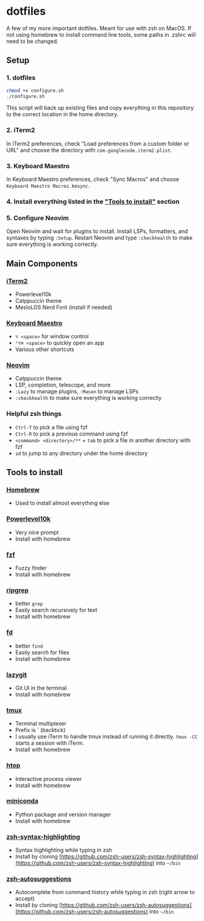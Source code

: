 # dotfiles

A few of my more important dotfiles. Meant for use with zsh on MacOS. If not using homebrew to install command line tools, some paths in .zshrc will need to be changed.

## Setup

### 1. dotfiles

```bash
chmod +x configure.sh
./configure.sh
```

This script will back up existing files and copy everything in this repository to the correct location in the home directory.

### 2. iTerm2

In iTerm2 preferences, check "Load preferences from a custom folder or URL" and choose the directory with `com.googlecode.iterm2.plist`.

### 3. Keyboard Maestro

In Keyboard Maestro preferences, check "Sync Macros" and choose `Keyboard Maestro Macros.kmsync`.

### 4. Install everything listed in the ["Tools to install"](#tools-to-install) section

### 5. Configure Neovim
Open Neovim and wait for plugins to install. Install LSPs, formatters, and syntaxes by typing `:Setup`. Restart Neovim and type `:checkhealth` to make sure everything is working correctly.

## Main Components

### [iTerm2](https://iterm2.com)

- Powerlevel10k
- Catppuccin theme
- MesloLGS Nerd Font (install if needed)

### [Keyboard Maestro](https://www.keyboardmaestro.com)

- `⌥ <space>` for window control
- `⌃⌥⌘ <space>` to quickly open an app
- Various other shortcuts

### [Neovim](https://neovim.io)

- Catppuccin theme
- LSP, completion, telescope, and more
- `:Lazy` to manage plugins, `:Mason` to manage LSPs
- `:checkhealth` to make sure everything is working correctly

### Helpful zsh things

- `Ctrl-T` to pick a file using fzf
- `Ctrl-R` to pick a previous command using fzf
- `<command> <directory>/**` + `tab` to pick a file in another directory with fzf
- `sd` to jump to any directory under the home directory

## Tools to install

### [Homebrew](https://brew.sh)

- Used to install almost everything else

### [Powerlevel10k](https://github.com/romkatv/powerlevel10k)

- Very nice prompt
- Install with homebrew

### [fzf](https://github.com/junegunn/fzf)

- Fuzzy finder
- Install with homebrew

### [ripgrep](https://github.com/BurntSushi/ripgrep)

- better `grep`
- Easily search recursively for text
- Install with homebrew

### [fd](https://github.com/sharkdp/fd)

- better `find`
- Easily search for files
- Install with homebrew

### [lazygit](https://github.com/jesseduffield/lazygit)

- Git UI in the terminal
- Install with homebrew

### [tmux](https://github.com/tmux/tmux)

- Terminal multiplexer
- Prefix is \` (backtick)
- I usually use iTerm to handle tmux instead of running it directly. `tmux -CC` starts a session with iTerm.
- Install with homebrew

### [htop](https://htop.dev)

- Interactive process viewer
- Install with homebrew

### [miniconda](https://docs.conda.io/projects/miniconda/en/latest/)

- Python package and version manager
- Install with homebrew

### [zsh-syntax-highlighting](https://github.com/zsh-users/zsh-syntax-highlighting)

- Syntax highlighting while typing in zsh
- Install by cloning [https://github.com/zsh-users/zsh-syntax-highlighting](https://github.com/zsh-users/zsh-syntax-highlighting) into `~/bin`

### [zsh-autosuggestions](https://github.com/zsh-users/zsh-autosuggestions)

- Autocomplete from command history while typing in zsh (right arrow to accept)
- Install by cloning [https://github.com/zsh-users/zsh-autosuggestions](https://github.com/zsh-users/zsh-autosuggestions) into `~/bin`
